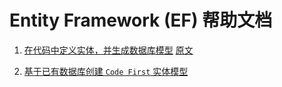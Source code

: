 # Entity Framework (EF) 帮助文档

1. [在代码中定义实体，并生成数据库模型](CodeFirstToANewDataBase.md) [原文](https://msdn.microsoft.com/en-us/library/jj193542(v=vs.113).aspx) 
	
2. [基于已有数据库创建 ```Code First``` 实体模型](https://msdn.microsoft.com/en-us/library/jj200620(v=vs.113).aspx)